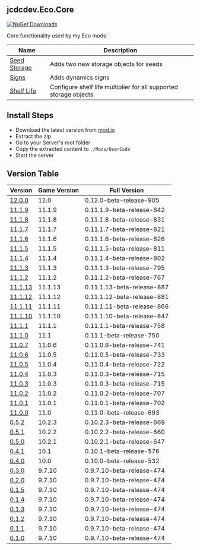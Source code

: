 ## jcdcdev.Eco.Core

[![NuGet Downloads](https://badgen.net/https/nuget-downloads-oncgeo0zefvy.runkit.sh/jcdcdev.eco.core?color=3a93b4&label=NuGet%20Downloads)](https://www.nuget.org/packages/jcdcdev.Eco.Core/)

Core functionality used by my Eco mods

| Name                                                         | Description                                                       |
|--------------------------------------------------------------|-------------------------------------------------------------------|
| [Seed Storage](https://mod.io/g/eco/m/jcdcdevecoseedstorage) | Adds two new storage objects for seeds                            |
| [Signs](https://mod.io/g/eco/m/jcdcdevecosigns)              | Adds dynamics signs                                               |
| [Shelf Life](https://mod.io/g/eco/m/jcdcdevecoshelflife)     | Configure shelf life multiplier for all supported storage objects |

## Install Steps

- Download the latest version from [mod.io](https://mod.io/g/eco/m/jcdcdevecocore)
- Extract the zip
- Go to your Server's root folder
- Copy the extracted content to `./Mods/UserCode`
- Start the server

## Version Table
| Version | Game Version | Full Version |
|---|---|---|
| [12.0.0](https://github.com/jcdcdev/jcdcdev.Eco.Core/releases/tag/12.0.0) | 12.0 | 0.12.0-beta-release-905 |
| [11.1.9](https://github.com/jcdcdev/jcdcdev.Eco.Core/releases/tag/11.1.9) | 11.1.9 | 0.11.1.9-beta-release-842 |
| [11.1.8](https://github.com/jcdcdev/jcdcdev.Eco.Core/releases/tag/11.1.8) | 11.1.8 | 0.11.1.8-beta-release-831 |
| [11.1.7](https://github.com/jcdcdev/jcdcdev.Eco.Core/releases/tag/11.1.7) | 11.1.7 | 0.11.1.7-beta-release-821 |
| [11.1.6](https://github.com/jcdcdev/jcdcdev.Eco.Core/releases/tag/11.1.6) | 11.1.6 | 0.11.1.6-beta-release-826 |
| [11.1.5](https://github.com/jcdcdev/jcdcdev.Eco.Core/releases/tag/11.1.5) | 11.1.5 | 0.11.1.5-beta-release-811 |
| [11.1.4](https://github.com/jcdcdev/jcdcdev.Eco.Core/releases/tag/11.1.4) | 11.1.4 | 0.11.1.4-beta-release-802 |
| [11.1.3](https://github.com/jcdcdev/jcdcdev.Eco.Core/releases/tag/11.1.3) | 11.1.3 | 0.11.1.3-beta-release-795 |
| [11.1.2](https://github.com/jcdcdev/jcdcdev.Eco.Core/releases/tag/11.1.2) | 11.1.2 | 0.11.1.2-beta-release-767 |
| [11.1.13](https://github.com/jcdcdev/jcdcdev.Eco.Core/releases/tag/11.1.13) | 11.1.13 | 0.11.1.13-beta-release-887 |
| [11.1.12](https://github.com/jcdcdev/jcdcdev.Eco.Core/releases/tag/11.1.12) | 11.1.12 | 0.11.1.12-beta-release-881 |
| [11.1.11](https://github.com/jcdcdev/jcdcdev.Eco.Core/releases/tag/11.1.11) | 11.1.11 | 0.11.1.11-beta-release-866 |
| [11.1.10](https://github.com/jcdcdev/jcdcdev.Eco.Core/releases/tag/11.1.10) | 11.1.10 | 0.11.1.10-beta-release-847 |
| [11.1.1](https://github.com/jcdcdev/jcdcdev.Eco.Core/releases/tag/11.1.1) | 11.1.1 | 0.11.1.1-beta-release-758 |
| [11.1.0](https://github.com/jcdcdev/jcdcdev.Eco.Core/releases/tag/11.1.0) | 11.1 | 0.11.1-beta-release-750 |
| [11.0.7](https://github.com/jcdcdev/jcdcdev.Eco.Core/releases/tag/11.0.7) | 11.0.6 | 0.11.0.6-beta-release-741 |
| [11.0.6](https://github.com/jcdcdev/jcdcdev.Eco.Core/releases/tag/11.0.6) | 11.0.5 | 0.11.0.5-beta-release-733 |
| [11.0.5](https://github.com/jcdcdev/jcdcdev.Eco.Core/releases/tag/11.0.5) | 11.0.4 | 0.11.0.4-beta-release-722 |
| [11.0.4](https://github.com/jcdcdev/jcdcdev.Eco.Core/releases/tag/11.0.4) | 11.0.3 | 0.11.0.3-beta-release-715 |
| [11.0.3](https://github.com/jcdcdev/jcdcdev.Eco.Core/releases/tag/11.0.3) | 11.0.3 | 0.11.0.3-beta-release-715 |
| [11.0.2](https://github.com/jcdcdev/jcdcdev.Eco.Core/releases/tag/11.0.2) | 11.0.2 | 0.11.0.2-beta-release-707 |
| [11.0.1](https://github.com/jcdcdev/jcdcdev.Eco.Core/releases/tag/11.0.1) | 11.0.1 | 0.11.0.1-beta-release-702 |
| [11.0.0](https://github.com/jcdcdev/jcdcdev.Eco.Core/releases/tag/11.0.0) | 11.0 | 0.11.0-beta-release-693 |
| [0.5.2](https://github.com/jcdcdev/jcdcdev.Eco.Core/releases/tag/0.5.2) | 10.2.3 | 0.10.2.3-beta-release-669 |
| [0.5.1](https://github.com/jcdcdev/jcdcdev.Eco.Core/releases/tag/0.5.1) | 10.2.2 | 0.10.2.2-beta-release-660 |
| [0.5.0](https://github.com/jcdcdev/jcdcdev.Eco.Core/releases/tag/0.5.0) | 10.2.1 | 0.10.2.1-beta-release-647 |
| [0.4.1](https://github.com/jcdcdev/jcdcdev.Eco.Core/releases/tag/0.4.1) | 10.1 | 0.10.1-beta-release-576 |
| [0.4.0](https://github.com/jcdcdev/jcdcdev.Eco.Core/releases/tag/0.4.0) | 10.0 | 0.10.0-beta-release-532 |
| [0.3.0](https://github.com/jcdcdev/jcdcdev.Eco.Core/releases/tag/0.3.0) | 9.7.10 | 0.9.7.10-beta-release-474 |
| [0.2.0](https://github.com/jcdcdev/jcdcdev.Eco.Core/releases/tag/0.2.0) | 9.7.10 | 0.9.7.10-beta-release-474 |
| [0.1.5](https://github.com/jcdcdev/jcdcdev.Eco.Core/releases/tag/0.1.5) | 9.7.10 | 0.9.7.10-beta-release-474 |
| [0.1.4](https://github.com/jcdcdev/jcdcdev.Eco.Core/releases/tag/0.1.4) | 9.7.10 | 0.9.7.10-beta-release-474 |
| [0.1.3](https://github.com/jcdcdev/jcdcdev.Eco.Core/releases/tag/0.1.3) | 9.7.10 | 0.9.7.10-beta-release-474 |
| [0.1.2](https://github.com/jcdcdev/jcdcdev.Eco.Core/releases/tag/0.1.2) | 9.7.10 | 0.9.7.10-beta-release-474 |
| [0.1.1](https://github.com/jcdcdev/jcdcdev.Eco.Core/releases/tag/0.1.1) | 9.7.10 | 0.9.7.10-beta-release-474 |
| [0.1.0](https://github.com/jcdcdev/jcdcdev.Eco.Core/releases/tag/0.1.0) | 9.7.10 | 0.9.7.10-beta-release-474 |
